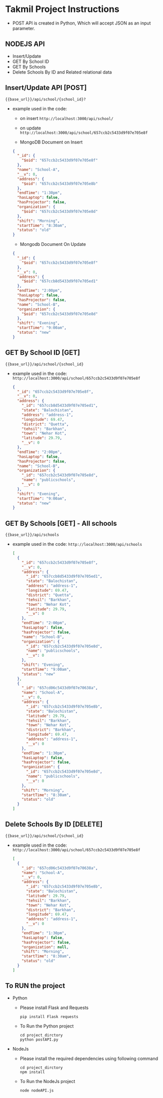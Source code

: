 # Takmil Project Instructions

- POST API is created in Python, Which will accept JSON as an input parameter.

## NODEJS API

- Insert/Update
- GET By School ID
- GET By Schools
- Delete Schools By ID and Related relational data

## Insert/Update API [POST]

`{{base_url}}/api/school/{school_id}?`

- example used in the code:

  - on insert
    `http://localhost:3000/api/school/`

  - on update
    `http://localhost:3000/api/school/657ccb2c5433d9f07e705e8f`

  - MongoDB Document on Insert

  ```json
  {
    "_id": {
      "$oid": "657ccb2c5433d9f07e705e8f"
    },
    "name": "School-A",
    "__v": 0,
    "address": {
      "$oid": "657ccb2c5433d9f07e705e8b"
    },
    "endTime": "1:30pm",
    "hasLaptop": false,
    "hasProjector": false,
    "organization": {
      "$oid": "657ccb2c5433d9f07e705e8d"
    },
    "shift": "Morning",
    "startTime": "8:30am",
    "status": "old"
  }
  ```

  - Mongodb Document On Update

  ```json
  {
    "_id": {
      "$oid": "657ccb2c5433d9f07e705e8f"
    },
    "__v": 0,
    "address": {
      "$oid": "657ccb8d5433d9f07e705ed1"
    },
    "endTime": "2:00pm",
    "hasLaptop": false,
    "hasProjector": false,
    "name": "School-B",
    "organization": {
      "$oid": "657ccb2c5433d9f07e705e8d"
    },
    "shift": "Evening",
    "startTime": "9:00am",
    "status": "new"
  }
  ```

## GET By School ID [GET]

`{{base_url}}/api/school/{school_id}`

- example used in the code:
  `http://localhost:3000/api/school/657ccb2c5433d9f07e705e8f`

  ```json
  {
    "_id": "657ccb2c5433d9f07e705e8f",
    "__v": 0,
    "address": {
      "_id": "657ccb8d5433d9f07e705ed1",
      "state": "Balochistan",
      "address": "address-1",
      "longitude": 69.47,
      "district": "Quetta",
      "tehsil": "Barkhan",
      "town": "Nehar Kot",
      "latitude": 29.79,
      "__v": 0
    },
    "endTime": "2:00pm",
    "hasLaptop": false,
    "hasProjector": false,
    "name": "School-B",
    "organization": {
      "_id": "657ccb2c5433d9f07e705e8d",
      "name": "publicschools",
      "__v": 0
    },
    "shift": "Evening",
    "startTime": "9:00am",
    "status": "new"
  }
  ```

## GET By Schools [GET] - All schools

`{{base_url}}/api/schools`

- example used in the code:
  `http://localhost:3000/api/schools`

  ```json
  [
    {
      "_id": "657ccb2c5433d9f07e705e8f",
      "__v": 0,
      "address": {
        "_id": "657ccb8d5433d9f07e705ed1",
        "state": "Balochistan",
        "address": "address-1",
        "longitude": 69.47,
        "district": "Quetta",
        "tehsil": "Barkhan",
        "town": "Nehar Kot",
        "latitude": 29.79,
        "__v": 0
      },
      "endTime": "2:00pm",
      "hasLaptop": false,
      "hasProjector": false,
      "name": "School-B",
      "organization": {
        "_id": "657ccb2c5433d9f07e705e8d",
        "name": "publicschools",
        "__v": 0
      },
      "shift": "Evening",
      "startTime": "9:00am",
      "status": "new"
    },
    {
      "_id": "657cd06c5433d9f07e70638a",
      "name": "School-A",
      "__v": 0,
      "address": {
        "_id": "657ccb2c5433d9f07e705e8b",
        "state": "Balochistan",
        "latitude": 29.79,
        "tehsil": "Barkhan",
        "town": "Nehar Kot",
        "district": "Barkhan",
        "longitude": 69.47,
        "address": "address-1",
        "__v": 0
      },
      "endTime": "1:30pm",
      "hasLaptop": false,
      "hasProjector": false,
      "organization": {
        "_id": "657ccb2c5433d9f07e705e8d",
        "name": "publicschools",
        "__v": 0
      },
      "shift": "Morning",
      "startTime": "8:30am",
      "status": "old"
    }
  ]
  ```

## Delete Schools By ID [DELETE]

`{{base_url}}/api/school/{school_id}`

- example used in the code:
  `http://localhost:3000/api/school/657ccb2c5433d9f07e705e8f`

  ```json
  [
    {
      "_id": "657cd06c5433d9f07e70638a",
      "name": "School-A",
      "__v": 0,
      "address": {
        "_id": "657ccb2c5433d9f07e705e8b",
        "state": "Balochistan",
        "latitude": 29.79,
        "tehsil": "Barkhan",
        "town": "Nehar Kot",
        "district": "Barkhan",
        "longitude": 69.47,
        "address": "address-1",
        "__v": 0
      },
      "endTime": "1:30pm",
      "hasLaptop": false,
      "hasProjector": false,
      "organization": null,
      "shift": "Morning",
      "startTime": "8:30am",
      "status": "old"
    }
  ]
  ```

## To RUN the project

- Python

  - Please install Flask and Requests
    ```shell
    pip install Flask requests
    ```
  - To Run the Python project
    ```shell
    cd project_dirctory
    python postAPI.py
    ```

- NodeJs
  - Please install the required dependencies using following command
    ```shell
    cd project_dirctory
    npm install
    ```
  - To Run the NodeJs project
    ```shell
    node nodeAPI.js
    ```
